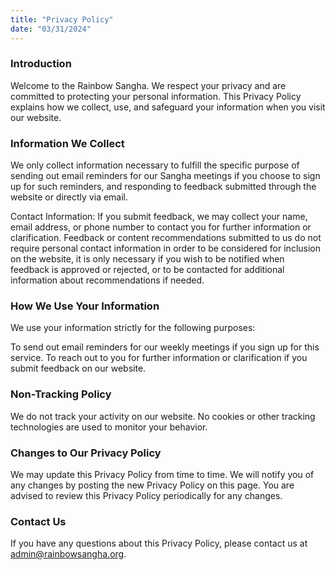 ```yaml
---
title: "Privacy Policy"
date: "03/31/2024"
---
```


### Introduction

Welcome to the Rainbow Sangha. We respect your privacy and are committed to protecting your personal information. This Privacy Policy explains how we collect, use, and safeguard your information when you visit our website.

### Information We Collect

We only collect information necessary to fulfill the specific purpose of sending out email reminders for our Sangha meetings if you choose to sign up for such reminders, and responding to feedback submitted through the website or directly via email.

Contact Information: If you submit feedback, we may collect your name, email address, or phone number to contact you for further information or clarification. Feedback or content recommendations submitted to us do not require personal contact information in order to be considered for inclusion on the website, it is only necessary if you wish to be notified when feedback is approved or rejected, or to be contacted for additional information about recommendations if needed.

### How We Use Your Information

We use your information strictly for the following purposes:

To send out email reminders for our weekly meetings if you sign up for this service.
To reach out to you for further information or clarification if you submit feedback on our website.

### Non-Tracking Policy

We do not track your activity on our website. No cookies or other tracking technologies are used to monitor your behavior.

### Changes to Our Privacy Policy

We may update this Privacy Policy from time to time. We will notify you of any changes by posting the new Privacy Policy on this page. You are advised to review this Privacy Policy periodically for any changes.

### Contact Us

If you have any questions about this Privacy Policy, please contact us at admin@rainbowsangha.org.
